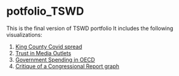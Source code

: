 # potfolio_TSWD


This is the final version of TSWD portfolio It includes the following visualizations:

1. [King County Covid spread](https://ribarrag.github.io/portfolio_TSWD/KingCounty_covid.html)
2. [Trust in Media Outlets](https://ribarrag.github.io/portfolio_TSWD/Trust_Media.html)
3. [Government Spending in OECD](https://ribarrag.github.io/portfolio_TSWD/Govt_spending.html)
4. [Critique of a Congressional Report graph](https://ribarrag.github.io/portfolio_TSWD/Critique_bydesign.html)

